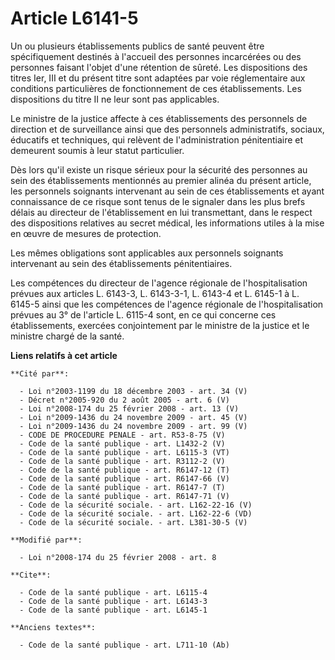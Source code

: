 # Article L6141-5

Un ou plusieurs établissements publics de santé peuvent être spécifiquement destinés à l'accueil des personnes incarcérées ou
des personnes faisant l'objet d'une rétention de sûreté. Les dispositions des titres Ier, III et du présent titre sont
adaptées par voie réglementaire aux conditions particulières de fonctionnement de ces établissements. Les dispositions du
titre II ne leur sont pas applicables. 

Le ministre de la justice affecte à ces établissements des personnels de direction et de surveillance ainsi que des
personnels administratifs, sociaux, éducatifs et techniques, qui relèvent de l'administration pénitentiaire et demeurent
soumis à leur statut particulier. 

Dès lors qu'il existe un risque sérieux pour la sécurité des personnes au sein des établissements mentionnés au premier
alinéa du présent article, les personnels soignants intervenant au sein de ces établissements et ayant connaissance de ce
risque sont tenus de le signaler dans les plus brefs délais au directeur de l'établissement en lui transmettant, dans le
respect des dispositions relatives au secret médical, les informations utiles à la mise en œuvre de mesures de protection. 

Les mêmes obligations sont applicables aux personnels soignants intervenant au sein des établissements pénitentiaires. 

Les compétences du directeur de l'agence régionale de l'hospitalisation prévues aux articles L. 6143-3, L. 6143-3-1, L.
6143-4 et L. 6145-1 à L. 6145-5 ainsi que les compétences de l'agence régionale de l'hospitalisation prévues au 3° de
l'article L. 6115-4 sont, en ce qui concerne ces établissements, exercées conjointement par le ministre de la justice et le
ministre chargé de la santé.

**Liens relatifs à cet article**

	**Cité par**:

	  - Loi n°2003-1199 du 18 décembre 2003 - art. 34 (V)
	  - Décret n°2005-920 du 2 août 2005 - art. 6 (V)
	  - Loi n°2008-174 du 25 février 2008 - art. 13 (V)
	  - Loi n°2009-1436 du 24 novembre 2009 - art. 45 (V)
	  - Loi n°2009-1436 du 24 novembre 2009 - art. 99 (V)
	  - CODE DE PROCEDURE PENALE - art. R53-8-75 (V)
	  - Code de la santé publique - art. L1432-2 (V)
	  - Code de la santé publique - art. L6115-3 (VT)
	  - Code de la santé publique - art. R3112-2 (V)
	  - Code de la santé publique - art. R6147-12 (T)
	  - Code de la santé publique - art. R6147-66 (V)
	  - Code de la santé publique - art. R6147-7 (T)
	  - Code de la santé publique - art. R6147-71 (V)
	  - Code de la sécurité sociale. - art. L162-22-16 (V)
	  - Code de la sécurité sociale. - art. L162-22-6 (VD)
	  - Code de la sécurité sociale. - art. L381-30-5 (V)

	**Modifié par**:

	  - Loi n°2008-174 du 25 février 2008 - art. 8

	**Cite**:

	  - Code de la santé publique - art. L6115-4
	  - Code de la santé publique - art. L6143-3
	  - Code de la santé publique - art. L6145-1

	**Anciens textes**:

	  - Code de la santé publique - art. L711-10 (Ab)
